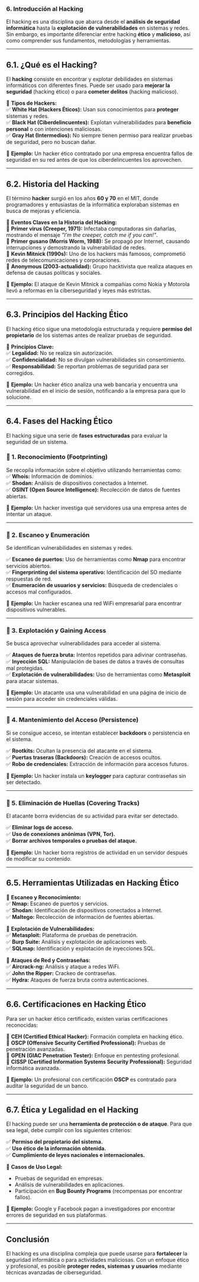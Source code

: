### **6. Introducción al Hacking**

El hacking es una disciplina que abarca desde el **análisis de seguridad informática** hasta la **explotación de vulnerabilidades** en sistemas y redes. Sin embargo, es importante diferenciar entre hacking **ético** y **malicioso**, así como comprender sus fundamentos, metodologías y herramientas.

---

## **6.1. ¿Qué es el Hacking?**

El **hacking** consiste en encontrar y explotar debilidades en sistemas informáticos con diferentes fines. Puede ser usado para **mejorar la seguridad** (hacking ético) o para **cometer delitos** (hacking malicioso).

🔹 **Tipos de Hackers:**  
✅ **White Hat (Hackers Éticos):** Usan sus conocimientos para **proteger** sistemas y redes.  
✅ **Black Hat (Ciberdelincuentes):** Explotan vulnerabilidades para **beneficio personal** o con intenciones maliciosas.  
✅ **Gray Hat (Intermedios):** No siempre tienen permiso para realizar pruebas de seguridad, pero no buscan dañar.

🔸 **Ejemplo:** Un hacker ético contratado por una empresa encuentra fallos de seguridad en su red antes de que los ciberdelincuentes los aprovechen.

---

## **6.2. Historia del Hacking**

El término **hacker** surgió en los años **60 y 70** en el MIT, donde programadores y entusiastas de la informática exploraban sistemas en busca de mejoras y eficiencia.

🔹 **Eventos Claves en la Historia del Hacking:**  
📌 **Primer virus (Creeper, 1971):** Infectaba computadoras sin dañarlas, mostrando el mensaje _"I’m the creeper, catch me if you can!"_.  
📌 **Primer gusano (Morris Worm, 1988):** Se propagó por Internet, causando interrupciones y demostrando la vulnerabilidad de redes.  
📌 **Kevin Mitnick (1990s):** Uno de los hackers más famosos, comprometió redes de telecomunicaciones y corporaciones.  
📌 **Anonymous (2003-actualidad):** Grupo hacktivista que realiza ataques en defensa de causas políticas y sociales.

🔸 **Ejemplo:** El ataque de Kevin Mitnick a compañías como Nokia y Motorola llevó a reformas en la ciberseguridad y leyes más estrictas.

---

## **6.3. Principios del Hacking Ético**

El hacking ético sigue una metodología estructurada y requiere **permiso del propietario** de los sistemas antes de realizar pruebas de seguridad.

🔹 **Principios Clave:**  
✅ **Legalidad:** No se realiza sin autorización.  
✅ **Confidencialidad:** No se divulgan vulnerabilidades sin consentimiento.  
✅ **Responsabilidad:** Se reportan problemas de seguridad para ser corregidos.

🔸 **Ejemplo:** Un hacker ético analiza una web bancaria y encuentra una vulnerabilidad en el inicio de sesión, notificando a la empresa para que lo solucione.

---

## **6.4. Fases del Hacking Ético**

El hacking sigue una serie de **fases estructuradas** para evaluar la seguridad de un sistema.

### **🔹 1. Reconocimiento (Footprinting)**

Se recopila información sobre el objetivo utilizando herramientas como:  
✅ **Whois:** Información de dominios.  
✅ **Shodan:** Análisis de dispositivos conectados a Internet.  
✅ **OSINT (Open Source Intelligence):** Recolección de datos de fuentes abiertas.

🔸 **Ejemplo:** Un hacker investiga qué servidores usa una empresa antes de intentar un ataque.

---

### **🔹 2. Escaneo y Enumeración**

Se identifican vulnerabilidades en sistemas y redes.

✅ **Escaneo de puertos:** Uso de herramientas como **Nmap** para encontrar servicios abiertos.  
✅ **Fingerprinting del sistema operativo:** Identificación del SO mediante respuestas de red.  
✅ **Enumeración de usuarios y servicios:** Búsqueda de credenciales o accesos mal configurados.

🔸 **Ejemplo:** Un hacker escanea una red WiFi empresarial para encontrar dispositivos vulnerables.

---

### **🔹 3. Explotación y Gaining Access**

Se busca aprovechar vulnerabilidades para acceder al sistema.

✅ **Ataques de fuerza bruta:** Intentos repetidos para adivinar contraseñas.  
✅ **Inyección SQL:** Manipulación de bases de datos a través de consultas mal protegidas.  
✅ **Explotación de vulnerabilidades:** Uso de herramientas como **Metasploit** para atacar sistemas.

🔸 **Ejemplo:** Un atacante usa una vulnerabilidad en una página de inicio de sesión para acceder sin credenciales válidas.

---

### **🔹 4. Mantenimiento del Acceso (Persistence)**

Si se consigue acceso, se intentan establecer **backdoors** o persistencia en el sistema.

✅ **Rootkits:** Ocultan la presencia del atacante en el sistema.  
✅ **Puertas traseras (Backdoors):** Creación de accesos ocultos.  
✅ **Robo de credenciales:** Extracción de información para accesos futuros.

🔸 **Ejemplo:** Un hacker instala un **keylogger** para capturar contraseñas sin ser detectado.

---

### **🔹 5. Eliminación de Huellas (Covering Tracks)**

El atacante borra evidencias de su actividad para evitar ser detectado.

✅ **Eliminar logs de acceso.**  
✅ **Uso de conexiones anónimas (VPN, Tor).**  
✅ **Borrar archivos temporales o pruebas del ataque.**

🔸 **Ejemplo:** Un hacker borra registros de actividad en un servidor después de modificar su contenido.

---

## **6.5. Herramientas Utilizadas en Hacking Ético**

🔹 **Escaneo y Reconocimiento:**  
✅ **Nmap:** Escaneo de puertos y servicios.  
✅ **Shodan:** Identificación de dispositivos conectados a Internet.  
✅ **Maltego:** Recolección de información de fuentes abiertas.

🔹 **Explotación de Vulnerabilidades:**  
✅ **Metasploit:** Plataforma de pruebas de penetración.  
✅ **Burp Suite:** Análisis y explotación de aplicaciones web.  
✅ **SQLmap:** Identificación y explotación de inyecciones SQL.

🔹 **Ataques de Red y Contraseñas:**  
✅ **Aircrack-ng:** Análisis y ataque a redes WiFi.  
✅ **John the Ripper:** Crackeo de contraseñas.  
✅ **Hydra:** Ataques de fuerza bruta contra autenticaciones.

---

## **6.6. Certificaciones en Hacking Ético**

Para ser un hacker ético certificado, existen varias certificaciones reconocidas:

🔹 **CEH (Certified Ethical Hacker):** Formación completa en hacking ético.  
🔹 **OSCP (Offensive Security Certified Professional):** Pruebas de penetración avanzadas.  
🔹 **GPEN (GIAC Penetration Tester):** Enfoque en pentesting profesional.  
🔹 **CISSP (Certified Information Systems Security Professional):** Seguridad informática avanzada.

🔸 **Ejemplo:** Un profesional con certificación **OSCP** es contratado para auditar la seguridad de un banco.

---

## **6.7. Ética y Legalidad en el Hacking**

El hacking puede ser una **herramienta de protección o de ataque**. Para que sea legal, debe cumplir con los siguientes criterios:

✅ **Permiso del propietario del sistema.**  
✅ **Uso ético de la información obtenida.**  
✅ **Cumplimiento de leyes nacionales e internacionales.**

🔹 **Casos de Uso Legal:**

- Pruebas de seguridad en empresas.
- Análisis de vulnerabilidades en aplicaciones.
- Participación en **Bug Bounty Programs** (recompensas por encontrar fallos).

🔸 **Ejemplo:** Google y Facebook pagan a investigadores por encontrar errores de seguridad en sus plataformas.

---

## **Conclusión**

El hacking es una disciplina compleja que puede usarse para **fortalecer** la seguridad informática o para actividades maliciosas. Con un enfoque ético y profesional, es posible **proteger redes, sistemas y usuarios** mediante técnicas avanzadas de ciberseguridad.

